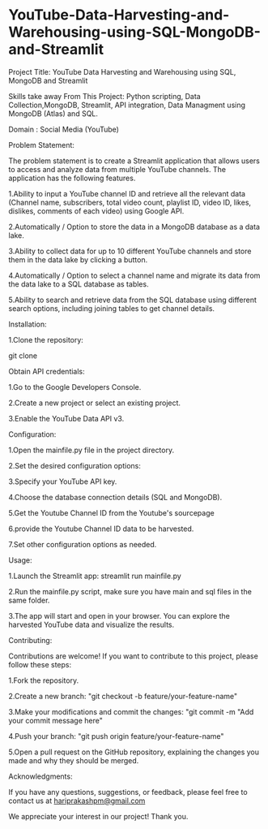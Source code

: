 # YouTube-Data-Harvesting-and-Warehousing-using-SQL-MongoDB-and-Streamlit

Project Title: YouTube Data Harvesting and Warehousing using SQL, MongoDB and Streamlit

Skills take away From This Project: Python scripting, Data Collection,MongoDB, Streamlit, API integration, Data Managment using MongoDB (Atlas) and SQL.

Domain : Social Media (YouTube)

Problem Statement:

The problem statement is to create a Streamlit application that allows users to access and analyze data from multiple YouTube channels. The application has the following features.

1.Ability to input a YouTube channel ID and retrieve all the relevant data (Channel name, subscribers, total video count, playlist ID, video ID, likes, dislikes, comments of each video) using Google API.

2.Automatically / Option to store the data in a MongoDB database as a data lake.

3.Ability to collect data for up to 10 different YouTube channels and store them in the data lake by clicking a button.

4.Automatically / Option to select a channel name and migrate its data from the data lake to a SQL database as tables.

5.Ability to search and retrieve data from the SQL database using different search options, including joining tables to get channel details.

Installation:

1.Clone the repository:

git clone 

Obtain API credentials:

1.Go to the Google Developers Console.

2.Create a new project or select an existing project.

3.Enable the YouTube Data API v3.

Configuration:

1.Open the mainfile.py file in the project directory.

2.Set the desired configuration options:

3.Specify your YouTube API key.

4.Choose the database connection details (SQL and MongoDB).

5.Get the Youtube Channel ID from the Youtube's sourcepage

6.provide the Youtube Channel ID data to be harvested.

7.Set other configuration options as needed.

Usage:

1.Launch the Streamlit app: streamlit run mainfile.py

2.Run the mainfile.py script, make sure you have main and sql files in the same folder.

3.The app will start and open in your browser. You can explore the harvested YouTube data and visualize the results.

Contributing:

Contributions are welcome! If you want to contribute to this project, please follow these steps:

1.Fork the repository.

2.Create a new branch: "git checkout -b feature/your-feature-name"

3.Make your modifications and commit the changes: "git commit -m "Add your commit message here"

4.Push your branch: "git push origin feature/your-feature-name"

5.Open a pull request on the GitHub repository, explaining the changes you made and why they should be merged.

Acknowledgments:

If you have any questions, suggestions, or feedback, please feel free to contact us at hariprakashpm@gmail.com

We appreciate your interest in our project! Thank you.

